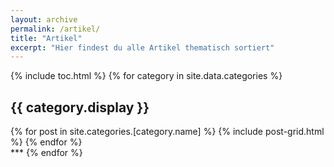 ```yaml
---
layout: archive
permalink: /artikel/
title: "Artikel"
excerpt: "Hier findest du alle Artikel thematisch sortiert"
---
```

{% include toc.html %}
{% for category in site.data.categories %}
## {{ category.display }}
<div class="tiles">
	{% for post in site.categories.[category.name] %}
  		{% include post-grid.html %}
	{% endfor %}
</div><!-- /.tiles -->
***
{% endfor %}